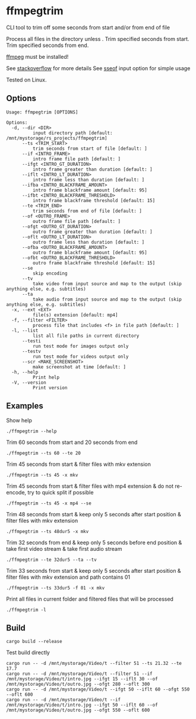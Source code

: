 # ffmpegtrim
CLI tool to trim off some seconds from start and/or from end of file

Process all files in the directory unless .
Trim specified seconds from start.
Trim specified seconds from end.

[ffmpeg](https://ffmpeg.org/) must be installed!

See [stackoverflow](https://stackoverflow.com/a/55337279/5431545) for more details
See [sseof](https://stackoverflow.com/a/36120894/5431545) input option for simple usage

Tested on Linux.

## Options
```shell
Usage: ffmpegtrim [OPTIONS]

Options:
  -d, --dir <DIR>
          input directory path [default: /mnt/mystorage/rs_projects/ffmpegtrim]
      --ts <TRIM_START>
          trim seconds from start of file [default: ]
      --if <INTRO_FRAME>
          intro frame file path [default: ]
      --ifgt <INTRO_GT_DURATION>
          intro frame greater than duration [default: ]
      --iflt <INTRO_LT_DURATION>
          intro frame less than duration [default: ]
      --ifba <INTRO_BLACKFRAME_AMOUNT>
          intro frame blackframe amount [default: 95]
      --ifbt <INTRO_BLACKFRAME_THRESHOLD>
          intro frame blackframe threshold [default: 15]
      --te <TRIM_END>
          trim seconds from end of file [default: ]
      --of <OUTRO_FRAME>
          outro frame file path [default: ]
      --ofgt <OUTRO_GT_DURATION>
          outro frame greater than duration [default: ]
      --oflt <OUTRO_LT_DURATION>
          outro frame less than duration [default: ]
      --ofba <OUTRO_BLACKFRAME_AMOUNT>
          outro frame blackframe amount [default: 95]
      --ofbt <OUTRO_BLACKFRAME_THRESHOLD>
          outro frame blackframe threshold [default: 15]
      --se
          skip encoding
      --tv
          take video from input source and map to the output (skip anything else, e.g. subtitles)
      --ta
          take audio from input source and map to the output (skip anything else, e.g. subtitles)
  -x, --ext <EXT>
          file(s) extension [default: mp4]
  -f, --filter <FILTER>
          process file that includes <f> in file path [default: ]
  -l, --list
          list all file paths in current directory
      --testi
          run test mode for images output only
      --testv
          run test mode for videos output only
      --scr <MAKE_SCREENSHOT>
          make screenshot at time [default: ]
  -h, --help
          Print help
  -V, --version
          Print version
```

## Examples
Show help
```shell
./ffmpegtrim --help
```
Trim 60 seconds from start and 20 seconds from end
```shell
./ffmpegtrim --ts 60 --te 20
```
Trim 45 seconds from start & filter files with mkv extension
```shell
./ffmpegtrim --ts 45 -x mkv
```
Trim 45 seconds from start & filter files with mp4 extension & do not re-encode, try to quick split if possible
```shell
./ffmpegtrim --ts 45 -x mp4 --se
```
Trim 48 seconds from start & keep only 5 seconds after start position & filter files with mkv extension
```shell
./ffmpegtrim --ts 48dur5 -x mkv
```
Trim 32 seconds from end & keep only 5 seconds before end position & take first video stream & take first audio stream
```shell
./ffmpegtrim --te 32dur5 --ta --tv
```
Trim 33 seconds from start & keep only 5 seconds after start position & filter files with mkv extension and path contains 01
```shell
./ffmpegtrim --ts 33dur5 -f 01 -x mkv
```
Print all files in current folder and filtered files that will be processed
```shell
./ffmpegtrim -l
```

## Build
```shell
cargo build --release
```
Test build directly
```
cargo run -- -d /mnt/mystorage/Video/t --filter 51 --ts 21.32 --te 17.7
cargo run -- -d /mnt/mystorage/Video/t --filter 51 --if /mnt/mystorage/Video/t/intro.jpg --ifgt 15 --iflt 30 --of /mnt/mystorage/Video/t/outro.jpg --ofgt 280 --oflt 300
cargo run -- -d /mnt/mystorage/Video/t --ifgt 50 --iflt 60 --ofgt 550 --oflt 600
cargo run -- -d /mnt/mystorage/Video/t --if /mnt/mystorage/Video/t/intro.jpg --ifgt 50 --iflt 60 --of /mnt/mystorage/Video/t/outro.jpg --ofgt 550 --oflt 600
```